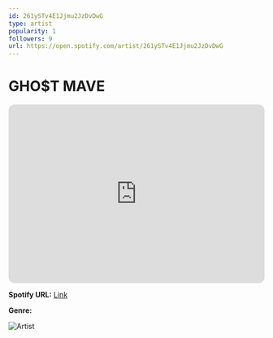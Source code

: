```yaml
---
id: 261ySTv4E1Jjmu2JzDvDwG
type: artist
popularity: 1
followers: 9
url: https://open.spotify.com/artist/261ySTv4E1Jjmu2JzDvDwG
---
```

# GHO$T MAVE

<iframe style="border-radius:12px" src="https://open.spotify.com/embed/artist/261ySTv4E1Jjmu2JzDvDwG" width="100%" height="352" frameBorder="0" allowfullscreen="" allow="autoplay; clipboard-write; encrypted-media; fullscreen; picture-in-picture" loading="lazy"></iframe>

**Spotify URL:** [Link](https://open.spotify.com/artist/261ySTv4E1Jjmu2JzDvDwG)

**Genre:** 

![Artist](https://i.scdn.co/image/ab6761610000e5ebfcd4b2d549ab0391fa942558)
